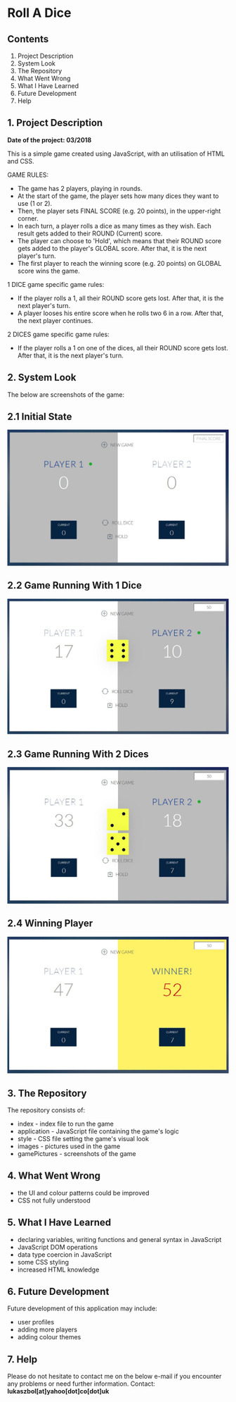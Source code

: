 # Roll A Dice

## Contents

1. Project Description
2. System Look
3. The Repository
4. What Went Wrong
5. What I Have Learned
6. Future Development
7. Help


## 1. Project Description  
<b>Date of the project: 03/2018   </b>

This is a simple game created using JavaScript, with an utilisation of HTML and CSS.

GAME RULES:
- The game has 2 players, playing in rounds.
- At the start of the game, the player sets how many dices they want to use (1 or 2).
- Then, the player sets FINAL SCORE (e.g. 20 points), in the upper-right corner.
- In each turn, a player rolls a dice as many times as they wish. Each result gets added to their ROUND (Current) score.
- The player can choose to 'Hold', which means that their ROUND score gets added to the player's GLOBAL score. After that, it is the next player's turn.
- The first player to reach the winning score (e.g. 20 points) on GLOBAL score wins the game.

1 DICE game specific game rules:
- If the player rolls a 1, all their ROUND score gets lost. After that, it is the next player's turn.
- A player looses his entire score when he rolls two 6 in a row. After that, the next player continues.

2 DICES game specific game rules:
- If the player rolls a 1 on one of the dices, all their ROUND score gets lost. After that, it is the next player's turn.


## 2. System Look
The below are screenshots of the game:

## 2.1 Initial State
![Initial State](gamePictures/1-gameInitialState.jpg)

## 2.2 Game Running With 1 Dice
![Game Running](gamePictures/2-gameRunningOneDice.jpg)

## 2.3 Game Running With 2 Dices
![Game Running](gamePictures/3-gameRunningTwoDices.jpg)

## 2.4 Winning Player
![Winner](gamePictures/4-gameWinner.jpg)


## 3. The Repository  
The repository consists of:
- index - index file to run the game 
- application - JavaScript file containing the game's logic
- style - CSS file setting the game's visual look
- images - pictures used in the game
- gamePictures - screenshots of the game


## 4. What Went Wrong
- the UI and colour patterns could be improved
- CSS not fully understood

## 5. What I Have Learned
- declaring variables, writing functions and general syntax in JavaScript
- JavaScript DOM operations
- data type coercion in JavaScript
- some CSS styling
- increased HTML knowledge


## 6. Future Development 
Future development of this application may include:
- user profiles
- adding more players
- adding colour themes


## 7. Help  
Please do not hesitate to contact me on the below e-mail if you encounter any problems or need further information.
Contact: <b>lukaszbol[at]yahoo[dot]co[dot]uk</b>
